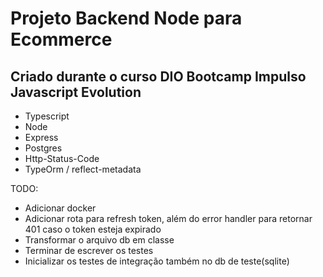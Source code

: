 # Projeto Backend Node para Ecommerce
## Criado durante o curso DIO Bootcamp Impulso Javascript Evolution  
- Typescript
- Node
- Express
- Postgres
- Http-Status-Code
- TypeOrm / reflect-metadata

TODO:
- Adicionar docker
- Adicionar rota para refresh token, além do error handler para retornar 401 caso o token esteja expirado
- Transformar o arquivo db em classe
- Terminar de escrever os testes
- Inicializar os testes de integração também no db de teste(sqlite)